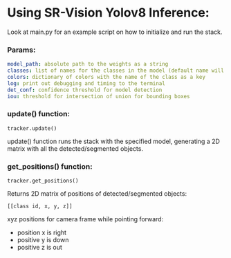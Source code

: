 # Using SR-Vision Yolov8 Inference:
Look at main.py for an example script on how to initialize and run the stack.
### Params:
``` yaml
model_path: absolute path to the weights as a string
classes: list of names for the classes in the model (default name will show as '???')
colors: dictionary of colors with the name of the class as a key
log: print out debugging and timing to the terminal
det_conf: confidence threshold for model detection
iou: threshold for intersection of union for bounding boxes
```
### update() function:
``` python3
tracker.update()
```
update() function runs the stack with the specified model, generating a 2D matrix with all the detected/segmented objects.

### get_positions() function:
``` python3
tracker.get_positions()
```
Returns 2D matrix of positions of detected/segmented objects:
```
[[class id, x, y, z]] 
```
xyz positions for camera frame while pointing forward: 
- position x is right
- positive y is down
- positive z is out